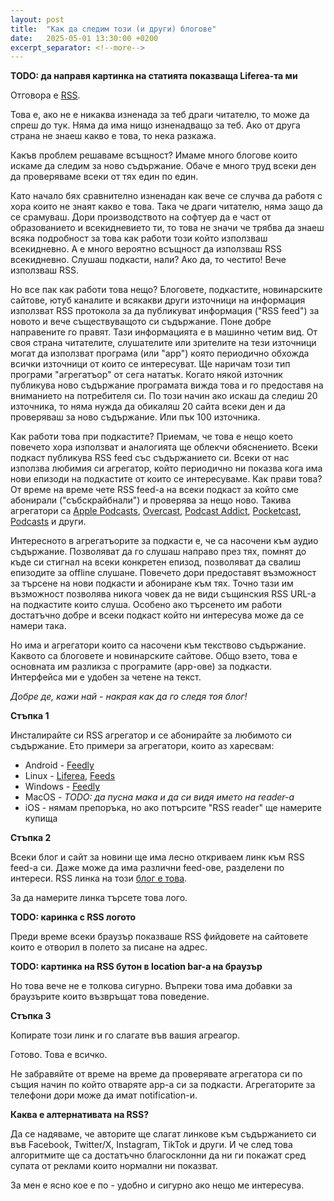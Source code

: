 ```yaml
---
layout: post
title:  "Как да следим този (и други) блогове"
date:   2025-05-01 13:30:00 +0200
excerpt_separator: <!--more-->
---
```


__TODO: да направя картинка на статията показваща Liferea-та ми__

Отговора е [RSS](https://en.wikipedia.org/wiki/RSS).

Това е, ако не е никаква изненада за теб драги читателю, то може да спреш до тук. Няма да има нищо изненадващо за теб. Ако от друга страна не знаеш какво е това, то нека разкажа.

<!--more-->

Какъв проблем решаваме всъщност? Имаме много блогове които искаме да следим за ново съдържание. Обаче е много труд всеки ден да проверяваме всеки от тях един по един.

Като начало бях сравнително изненадан как вече се случва да работя с хора които не знаят какво е това. Така че драги читателю, няма защо да се срамуваш. Дори производството на софтуер да е част от образованието и всекидневието ти, то това не значи че трябва да знаеш всяка подробност за това как работи този който използваш всекидневно. А е много вероятно всъщност да използваш RSS всекидневно. Слушаш подкасти, нали? Ако да, то честито! Вече използваш RSS.

Но все пак как работи това нещо? Блоговете, подкастите, новинарските сайтове, ютуб каналите и всякакви други източници на информация използват RSS протокола за да публикуват информация ("RSS feed") за новото и вече съществуващото си съдържание. Поне добре направените го правят. Тази информацията е в машинно четим вид. От своя страна читателите, слушателите или зрителите на тези източници могат да използват програма (или "арр") която периодично обхожда всички източници от които се интересуват. Ще наричам този тип програми "агрегатъор" от сега нататък. Когато някой източник публикува ново съдържание програмата вижда това и го предоставя на вниманието на потребителя си. По този начин ако искаш да следиш 20 източника, то няма нужда да обикаляш 20 сайта всеки ден и да проверяваш за ново съдържание. Или пък 100 източника.

Как работи това при подкастите? Приемам, че това е нещо което повечето хора използват и аналогията ще облекчи обяснението. Всеки подкаст публикува RSS feed със съдържанието си. Всеки от нас използва любимия си агрегатор, който периодично ни показва кога има нови епизоди на подкастите от които се интересуваме. Как прави това? От време на време чете RSS feed-а на всеки подкаст за който сме абонирали ("събскрайбнали") и проверява за нещо ново. Такива агрегатори са [Apple Podcasts](https://en.wikipedia.org/wiki/Apple_Podcasts), [Overcast](https://overcast.fm/), [Podcast Addict](https://podcastaddict.com/), [Pocketcast](https://pocketcasts.com/), [Podcasts](https://apps.gnome.org/Podcasts/) и други.

Интересното в агрегатъорите за подкасти е, че са насочени към аудио съдържание. Позволяват да го слушаш направо през тях, помнят до къде си стигнал на всеки конкретен епизод, позволяват да свалиш епизодите за offline слушане. Повечето дори предоставят възможност за търсене на нови подкасти и абониране към тях. Точно тази им възможност позволява никога човек да не види същинския RSS URL-а на подкастите които слуша. Особено ако търсенето им работи достатъчно добре и всеки подкаст който ни интересува може да се намери така.

Но има и агрегатори които са насочени към текствово съдържание. Каквото са блоговете и новинарските сайтове. Общо взето, това е основната им разликза с програмите (арр-ове) за подкасти. Интерфейса ми е удобен за четене на текст.

_Добре де, кажи най - накрая как да го следя тоя блог!_

**Стъпка 1**

Инсталирайте си RSS агрегатор и се абонирайте за любимото си съдържание. Ето примери за агрегатори, които аз харесвам:

* Android - [Feedly](https://play.google.com/store/apps/details?id=com.devhd.feedly&hl=en-US)
* Linux - [Liferea](https://lzone.de/liferea/), [Feeds](https://gfeeds.gabmus.org/)
* Windows - [Feedly](https://feedly.com/)
* MacOS - _TODO: да пусна мака и да си видя името на reader-а_
* iOS - нямам препоръка, но ако потърсите "RSS reader" ще намерите купища

**Стъпка 2**

Всеки блог и сайт за новини ще има лесно откриваем линк към RSS feed-а си. Даже може да има различни feed-ове, разделени по интереси. RSS линка на този [блог е това](/feed.xml). 

За да намерите линка търсете това лого.

__TODO: каринка с RSS логото__

Преди време всеки браузър показваше RSS фийдовете на сайтовете които е отворил в полето за писане на адрес.

__TODO: картинка на RSS бутон в location bar-a на браузър__

Но това вече не е толкова сигурно. Въпреки това има добавки за браузърите които възвръщат това поведение.

**Стъпка 3**

Копирате този линк и го слагате във вашия агреагор.

Готово. Това е всичко.

Не забравяйте от време на време да проверявате агрегатора си по същия начин по който отваряте арр-а си за подкасти. Агрегаторите за телефони дори може да имат notification-и.

__Каква е алтернативата на RSS?__

Да се надяваме, че авторите ще слагат линкове към съдържанието си във Facebook, Twitter/X, Instagram, TikTok и други. И че след това алгоритмите ще са достатъчно благосклонни да ни ги покажат сред супата от реклами които нормални ни показват.

За мен е ясно кое е по - удобно и сигурно ако нещо ме интересува.
